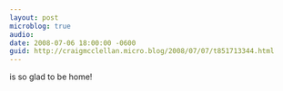 ```yaml
---
layout: post
microblog: true
audio: 
date: 2008-07-06 18:00:00 -0600
guid: http://craigmcclellan.micro.blog/2008/07/07/t851713344.html
---
```

is so glad to be home!
